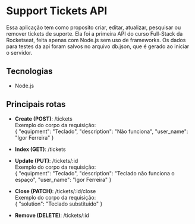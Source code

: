 # Support Tickets API

Essa aplicação tem como proposito criar, editar, atualizar, pesquisar ou remover tickets de suporte. Ela foi a primeira API do curso Full-Stack da Rocketseat, feita apenas com Node.js sem uso de frameworks. Os dados para testes da api foram salvos no arquivo db.json, que é gerado ao iniciar o servidor.

## Tecnologias

- Node.js

## Principais rotas

- **Create (POST)**: /tickets  
  Exemplo do corpo da requisição:  
  {
  	"equipment": "Teclado",
  	"description": "Não funciona",
  	"user_name": "Igor Ferreira"
  }
  
- **Index (GET)**: /tickets
  
- **Update (PUT)**: /tickets/:id  
  Exemplo do corpo da requisição:  
  {
  	"equipment": "Teclado",
  	"description": "Teclado não funciona o espaço",
  	"user_name": "Igor Ferreira"
  }
  
- **Close (PATCH)**: /tickets/:id/close  
  Exemplo do corpo da requisição:  
  {
  	"solution": "Teclado substituido"
  }
  
- **Remove (DELETE)**: /tickets/:id
